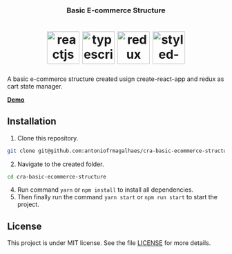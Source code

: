
<h3 align="center">
  Basic E-commerce Structure
</h3>

<h1 align="center">
    <img alt="reactjs" src="https://user-images.githubusercontent.com/49319968/98042610-3c8f8400-1dfa-11eb-8d83-a6f62ef7442c.png" width="75" />
    <img alt="typescript" src="https://user-images.githubusercontent.com/49319968/98042676-56c96200-1dfa-11eb-9302-9c9f53df5610.png" width="75" />
    <img alt="redux" src="https://user-images.githubusercontent.com/49319968/98042092-554b6a00-1df9-11eb-9a29-e2e44839bf6d.png" width="75" />
    <img alt="styled-components" src="https://user-images.githubusercontent.com/49319968/98042558-27b2f080-1dfa-11eb-8754-60c04e11c61f.png" width="75" />
</h1>

<p>A basic e-commerce structure created usign create-react-app and redux as cart state manager.</p>


<p>
  <a href="https://ecommerce-structure-demo.netlify.app/"><strong>Demo</strong></a>
</p>

## Installation

1. Clone this repository.
```sh
git clone git@github.com:antoniofrmagalhaes/cra-basic-ecommerce-structure.git
```
2. Navigate to the created folder.
```sh
cd cra-basic-ecommerce-structure
```
4. Run command `yarn` or `npm install` to install all dependencies.
5. Then finally run the command `yarn start` or `npm run start` to start the project.

## License

This project is under MIT license. See the file [LICENSE](LICENSE.md) for more details.
